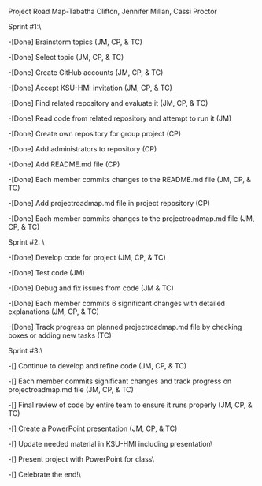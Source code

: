 Project Road Map-Tabatha Clifton, Jennifer Millan, Cassi Proctor

Sprint #1:\

-[Done] Brainstorm topics (JM, CP, & TC)

-[Done] Select topic (JM, CP, & TC)

-[Done] Create GitHub accounts (JM, CP, & TC)

-[Done] Accept KSU-HMI invitation (JM, CP, & TC)

-[Done] Find related repository and evaluate it (JM, CP, & TC)

-[Done] Read code from related repository and attempt to run it (JM)

-[Done] Create own repository for group project (CP)

-[Done] Add administrators to repository (CP)

-[Done] Add README.md file (CP)

-[Done] Each member commits changes to the README.md file (JM, CP, & TC)

-[Done] Add projectroadmap.md file in project repository (CP)

-[Done] Each member commits changes to the projectroadmap.md file (JM, CP, & TC)

Sprint #2: \

-[Done] Develop code for project (JM, CP, & TC)

-[Done] Test code (JM)

-[Done] Debug and fix issues from code (JM & TC)

-[Done] Each member commits 6 significant changes with detailed explanations (JM, CP, & TC)

-[Done] Track progress on planned projectroadmap.md file by checking boxes or adding new tasks (TC)

Sprint #3:\ 

-[] Continue to develop and refine code (JM, CP, & TC)

-[] Each member commits significant changes and track progress on projectroadmap.md file (JM, CP, & TC)

-[] Final review of code by entire team to ensure it runs properly (JM, CP, & TC)

-[] Create a PowerPoint presentation (JM, CP, & TC)

-[] Update needed material in KSU-HMI including presentation\ 

-[]  Present project with PowerPoint for class\  

-[] Celebrate the end!\ 
